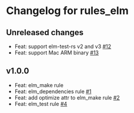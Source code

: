 # Changelog for rules_elm

## Unreleased changes

- Feat: support elm-test-rs v2 and v3 [#12](https://github.com/matsubara0507/rules_elm/pull/12)
- Feat: support Mac ARM binary [#13](https://github.com/matsubara0507/rules_elm/pull/13)

## v1.0.0

- Feat: elm_make rule
- Feat: elm_dependencies rule [#1](https://github.com/matsubara0507/rules_elm/pull/1)
- Feat: add optimize attr to elm_make rule [#2](https://github.com/matsubara0507/rules_elm/pull/2)
- Feat: elm_test rule [#4](https://github.com/matsubara0507/rules_elm/pull/4)
